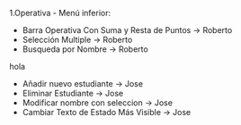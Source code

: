 1.Operativa - Menú inferior:

- Barra Operativa Con Suma y Resta de Puntos -> Roberto
- Selección Multiple -> Roberto
- Busqueda por Nombre -> Roberto

hola

- Añadir nuevo estudiante -> Jose
- Eliminar Estudiante -> Jose
- Modificar nombre con seleccion -> Jose
- Cambiar Texto de Estado Más Visible -> Jose
